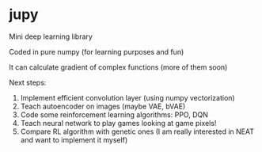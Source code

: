 # jupy
Mini deep learning library

Coded in pure numpy (for learning purposes and fun)

It can calculate gradient of complex functions (more of them soon)

Next steps:
  
  1. Implement efficient convolution layer (using numpy vectorization)
  2. Teach autoencoder on images (maybe VAE, bVAE)
  3. Code some reinforcement learning algorithms: PPO, DQN
  4. Teach neural network to play games looking at game pixels!
  5. Compare RL algorithm with genetic ones (I am really interested in NEAT and want to implement it myself)
